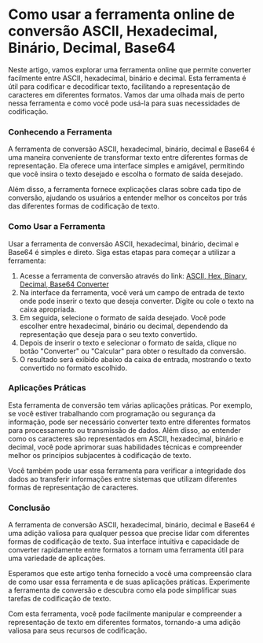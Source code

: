 Como usar a ferramenta online de conversão ASCII, Hexadecimal, Binário, Decimal, Base64
=======================================================================================

Neste artigo, vamos explorar uma ferramenta online que permite converter facilmente entre ASCII, hexadecimal, binário e decimal. Esta ferramenta é útil para codificar e decodificar texto, facilitando a representação de caracteres em diferentes formatos. Vamos dar uma olhada mais de perto nessa ferramenta e como você pode usá-la para suas necessidades de codificação.

### Conhecendo a Ferramenta

A ferramenta de conversão ASCII, hexadecimal, binário, decimal e Base64 é uma maneira conveniente de transformar texto entre diferentes formas de representação. Ela oferece uma interface simples e amigável, permitindo que você insira o texto desejado e escolha o formato de saída desejado.

Além disso, a ferramenta fornece explicações claras sobre cada tipo de conversão, ajudando os usuários a entender melhor os conceitos por trás das diferentes formas de codificação de texto.

### Como Usar a Ferramenta

Usar a ferramenta de conversão ASCII, hexadecimal, binário, decimal e Base64 é simples e direto. Siga estas etapas para começar a utilizar a ferramenta:

1. Acesse a ferramenta de conversão através do link: [ASCII, Hex, Binary, Decimal, Base64 Converter](https://www.onlinecalculatorsfree.com/pt/convert/ascii-hex-bin-dec-converter.html)
2. Na interface da ferramenta, você verá um campo de entrada de texto onde pode inserir o texto que deseja converter. Digite ou cole o texto na caixa apropriada.
3. Em seguida, selecione o formato de saída desejado. Você pode escolher entre hexadecimal, binário ou decimal, dependendo da representação que deseja para o seu texto convertido.
4. Depois de inserir o texto e selecionar o formato de saída, clique no botão "Converter" ou "Calcular" para obter o resultado da conversão.
5. O resultado será exibido abaixo da caixa de entrada, mostrando o texto convertido no formato escolhido.

### Aplicações Práticas

Esta ferramenta de conversão tem várias aplicações práticas. Por exemplo, se você estiver trabalhando com programação ou segurança da informação, pode ser necessário converter texto entre diferentes formatos para processamento ou transmissão de dados. Além disso, ao entender como os caracteres são representados em ASCII, hexadecimal, binário e decimal, você pode aprimorar suas habilidades técnicas e compreender melhor os princípios subjacentes à codificação de texto.

Você também pode usar essa ferramenta para verificar a integridade dos dados ao transferir informações entre sistemas que utilizam diferentes formas de representação de caracteres.

### Conclusão

A ferramenta de conversão ASCII, hexadecimal, binário, decimal e Base64 é uma adição valiosa para qualquer pessoa que precise lidar com diferentes formas de codificação de texto. Sua interface intuitiva e capacidade de converter rapidamente entre formatos a tornam uma ferramenta útil para uma variedade de aplicações.

Esperamos que este artigo tenha fornecido a você uma compreensão clara de como usar essa ferramenta e de suas aplicações práticas. Experimente a ferramenta de conversão e descubra como ela pode simplificar suas tarefas de codificação de texto.

Com esta ferramenta, você pode facilmente manipular e compreender a representação de texto em diferentes formatos, tornando-a uma adição valiosa para seus recursos de codificação.